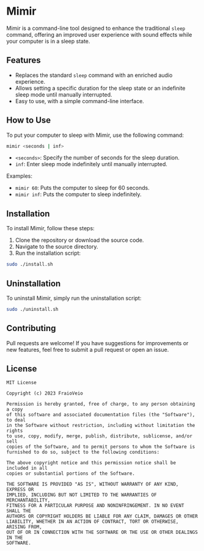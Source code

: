 # Mimir

Mimir is a command-line tool designed to enhance the traditional `sleep` command, offering an improved user experience with sound effects while your computer is in a sleep state.

## Features

- Replaces the standard `sleep` command with an enriched audio experience.
- Allows setting a specific duration for the sleep state or an indefinite sleep mode until manually interrupted.
- Easy to use, with a simple command-line interface.

## How to Use

To put your computer to sleep with Mimir, use the following command:

```bash
mimir <seconds | inf>
```

- `<seconds>`: Specify the number of seconds for the sleep duration.
- `inf`: Enter sleep mode indefinitely until manually interrupted.

Examples:

- `mimir 60`: Puts the computer to sleep for 60 seconds.
- `mimir inf`: Puts the computer to sleep indefinitely.

## Installation

To install Mimir, follow these steps:

1. Clone the repository or download the source code.
2. Navigate to the source directory.
3. Run the installation script:

```bash
sudo ./install.sh
```

## Uninstallation

To uninstall Mimir, simply run the uninstallation script:

```bash
sudo ./uninstall.sh
```

## Contributing

Pull requests are welcome! If you have suggestions for improvements or new features, feel free to submit a pull request or open an issue.

## License

```
MIT License

Copyright (c) 2023 FraioVeio

Permission is hereby granted, free of charge, to any person obtaining a copy
of this software and associated documentation files (the "Software"), to deal
in the Software without restriction, including without limitation the rights
to use, copy, modify, merge, publish, distribute, sublicense, and/or sell
copies of the Software, and to permit persons to whom the Software is
furnished to do so, subject to the following conditions:

The above copyright notice and this permission notice shall be included in all
copies or substantial portions of the Software.

THE SOFTWARE IS PROVIDED "AS IS", WITHOUT WARRANTY OF ANY KIND, EXPRESS OR
IMPLIED, INCLUDING BUT NOT LIMITED TO THE WARRANTIES OF MERCHANTABILITY,
FITNESS FOR A PARTICULAR PURPOSE AND NONINFRINGEMENT. IN NO EVENT SHALL THE
AUTHORS OR COPYRIGHT HOLDERS BE LIABLE FOR ANY CLAIM, DAMAGES OR OTHER
LIABILITY, WHETHER IN AN ACTION OF CONTRACT, TORT OR OTHERWISE, ARISING FROM,
OUT OF OR IN CONNECTION WITH THE SOFTWARE OR THE USE OR OTHER DEALINGS IN THE
SOFTWARE.
```